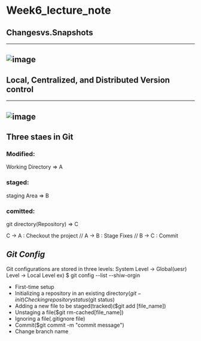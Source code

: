 # Week6_lecture_note

## Changesvs.Snapshots

---
![image](https://github.com/Mabbru/neuralintlab/assets/105326662/a3a5075e-9a31-4717-aa85-333442224c97)
---

## Local, Centralized, and Distributed Version control

---
![image](https://github.com/Mabbru/neuralintlab/assets/105326662/c274a636-0273-4aef-91a6-5068c8e8a725)
---

## Three staes in Git
### Modified:
Working Directory ⇒ A
### staged:
staging Area ⇒ B
### comitted:
git directory(Repository) ⇒ C

C → A : Checkout the project // A → B : Stage Fixes // B → C : Commit

## *Git Config*
Git configurations are stored in three levels:
System Level → Global(uesr) Level → Local Level
ex) $ git config --list --shiw-orgin 

- First-time setup
- lnitializing a repository in an existing directory($git -init) Checking repository status($git status)
- Adding a new file to be staged(tracked)($git add [file_name])
- Unstaging a file($git rm-cached[file_name])
- Ignoring a file(.gitignore file)
- Commit($git commit -m "commit message")
- Change branch name
